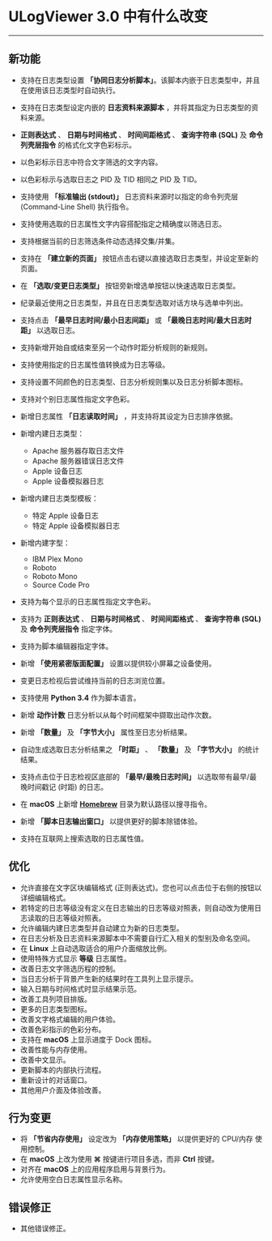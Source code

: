 ﻿# ULogViewer 3.0 中有什么改变
 ---

## 新功能
+ 支持在日志类型设置 **「协同日志分析脚本」**。该脚本内嵌于日志类型中，并且在使用该日志类型时自动执行。
+ 支持在日志类型设定内嵌的 **日志资料来源脚本** ，并将其指定为日志类型的资料来源。
+ **正则表达式** 、 **日期与时间格式** 、 **时间间距格式** 、 **查询字符串 (SQL)** 及 **命令列壳层指令** 的格式化文字色彩标示。
+ 以色彩标示日志中符合文字筛选的文字内容。
+ 以色彩标示与选取日志之 PID 及 TID 相同之 PID 及 TID。
+ 支持使用 **「标准输出 (stdout)」** 日志资料来源时以指定的命令列壳层 (Command-Line Shell) 执行指令。
+ 支持使用选取的日志属性文字内容搭配指定之精确度以筛选日志。
+ 支持根据当前的日志筛选条件动态选择交集/并集。
+ 支持在 **「建立新的页面」** 按钮点击右键以直接选取日志类型，并设定至新的页面。
+ 在 **「选取/变更日志类型」** 按钮旁新增选单按钮以快速选取日志类型。
+ 纪录最近使用之日志类型，并且在日志类型选取对话方块与选单中列出。
+ 支持点击 **「最早日志时间/最小日志间距」** 或 **「最晚日志时间/最大日志时距」** 以选取日志。
+ 支持新增开始自或结束至另一个动作时距分析规则的新规则。
+ 支持使用指定的日志属性值转换成为日志等级。
+ 支持设置不同颜色的日志类型、日志分析规则集以及日志分析脚本图标。
+ 支持对个别日志属性指定文字色彩。
+ 新增日志属性 **「日志读取时间」** ，并支持将其设定为日志排序依据。
+ 新增内建日志类型：
    + Apache 服务器存取日志文件
    + Apache 服务器错误日志文件
    + Apple 设备日志
    + Apple 设备模拟器日志

+ 新增内建日志类型模板：
    + 特定 Apple 设备日志
    + 特定 Apple 设备模拟器日志

+ 新增内建字型：
    + IBM Plex Mono
    + Roboto
    + Roboto Mono
    + Source Code Pro

+ 支持为每个显示的日志属性指定文字色彩。
+ 支持为 **正则表达式** 、 **日期与时间格式** 、 **时间间距格式** 、 **查询字符串 (SQL)** 及 **命令列壳层指令** 指定字体。
+ 支持为脚本编辑器指定字体。
+ 新增 **「使用紧密版面配置」** 设置以提供较小屏幕之设备使用。
+ 变更日志检视后尝试维持当前的日志浏览位置。
+ 支持使用 **Python 3.4** 作为脚本语言。
+ 新增 **动作计数** 日志分析以从每个时间框架中撷取出动作次数。
+ 新增 **「数量」** 及 **「字节大小」** 属性至日志分析结果。
+ 自动生成选取日志分析结果之 **「时距」** 、 **「数量」** 及 **「字节大小」** 的统计结果。
+ 支持点击位于日志检视区底部的 **「最早/最晚日志时间」** 以选取带有最早/最晚时间戳记 (时距) 的日志。
+ 在 **macOS** 上新增 [**Homebrew**](https://brew.sh/) 目录为默认路径以搜寻指令。
+ 新增 **「脚本日志输出窗口」** 以提供更好的脚本除错体验。
+ 支持在互联网上搜索选取的日志属性值。

## 优化
+ 允许直接在文字区块编辑格式 (正则表达式)。您也可以点击位于右侧的按钮以详细编辑格式。
+ 若特定的日志等级没有定义在日志输出的日志等级对照表，则自动改为使用日志读取的日志等级对照表。
+ 允许编辑内建日志类型并自动建立为新的日志类型。
+ 在日志分析及日志资料来源脚本中不需要自行汇入相关的型别及命名空间。
+ 在 **Linux** 上自动选取适合的用户介面缩放比例。
+ 使用特殊方式显示 **等级** 日志属性。
+ 改善日志文字筛选历程的控制。
+ 当日志分析于背景产生新的结果时在工具列上显示提示。
+ 输入日期与时间格式时显示结果示范。
+ 改善工具列项目排版。
+ 更多的日志类型图标。
+ 改善文字格式编辑的用户体验。
+ 改善色彩指示的色彩分布。
+ 支持在 **macOS** 上显示进度于 Dock 图标。
+ 改善性能与内存使用。
+ 改善中文显示。
+ 更新脚本的内部执行流程。
+ 重新设计的对话窗口。
+ 其他用户介面及体验改善。

## 行为变更
+ 将 **「节省内存使用」** 设定改为 **「内存使用策略」** 以提供更好的 CPU/内存 使用控制。
+ 在 **macOS** 上改为使用 **⌘** 按键进行项目多选，而非 **Ctrl** 按键。
+ 对齐在 **macOS** 上的应用程序启用与背景行为。
+ 允许使用空白日志属性显示名称。

## 错误修正
+ 其他错误修正。
